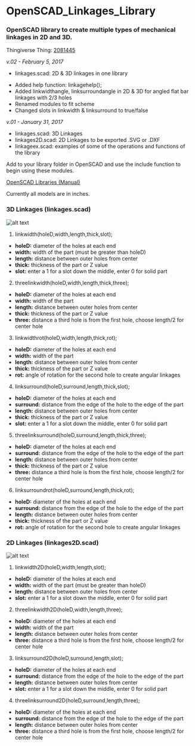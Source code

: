 # OpenSCAD_Linkages_Library
### OpenSCAD library to create multiple types of mechanical linkages in 2D and 3D.

Thingiverse Thing: [2081445](http://www.thingiverse.com/thing:2081445)

*v.02 - February 5, 2017*

+ linkages.scad: 2D & 3D linkages in one library

 - Added help function: linkagehelp();
 - Added linkwidthangle, linksurroundangle in 2D & 3D for angled flat bar linkages with 2/3 holes
 - Renamed modules to fit scheme
 - Changed slots in linkwidth & linksurround to true/false

*v.01 - January 31, 2017*

+ linkages.scad: 3D Linkages
+ linkages2D.scad: 2D Linkages to be exported .SVG or .DXF
+ linkageex.scad: examples of some of the operations and functions of the library

Add to your library folder in OpenSCAD and use the include function to begin using these modules.

[OpenSCAD Libraries (Manual)](https://en.wikibooks.org/wiki/OpenSCAD_User_Manual/Libraries "OpenSCAD Libraries")

Currently all models are in inches.

### 3D Linkages (linkages.scad)

![alt text](https://github.com/machineree/OpenSCAD_Linkages_Library/blob/master/pics/linkageex.png?raw=true "Examples")

1. linkwidth(holeD,width,length,thick,slot);

  + **holeD:** diameter of the holes at each end
  + **width:** width of the part (must be greater than holeD)
  + **length:** distance between outer holes from center
  + **thick:** thickness of the part or Z value
  + **slot:** enter a 1 for a slot down the middle, enter 0 for solid part

2. threelinkwidth(holeD,width,length,thick,three);

  + **holeD:** diameter of the holes at each end
  + **width:** width of the part
  + **length:** distance between outer holes from center
  + **thick:** thickness of the part or Z value
  + **three:** distance a third hole is from the first hole, choose length/2 for center hole

3. linkwidthrot(holeD,width,length,thick,rot);

  + **holeD:** diameter of the holes at each end
  + **width:** width of the part
  + **length:** distance between outer holes from center
  + **thick:** thickness of the part or Z value
  + **rot:** angle of rotation for the second hole to create angular linkages

4. linksurround(holeD,surround,length,thick,slot);

  + **holeD:** diameter of the holes at each end
  + **surround:** distance from the edge of the hole to the edge of the part
  + **length:** distance between outer holes from center
  + **thick:** thickness of the part or Z value
  + **slot:** enter a 1 for a slot down the middle, enter 0 for solid part

5. threelinksurround(holeD,surround,length,thick,three);

  + **holeD:** diameter of the holes at each end
  + **surround:** distance from the edge of the hole to the edge of the part
  + **length:** distance between outer holes from center
  + **thick:** thickness of the part or Z value
  + **three:** distance a third hole is from the first hole, choose length/2 for center hole

6. linksurroundrot(holeD,surround,length,thick,rot);

  + **holeD:** diameter of the holes at each end
  + **surround:** distance from the edge of the hole to the edge of the part
  + **length:** distance between outer holes from center
  + **thick:** thickness of the part or Z value
  + **rot:** angle of rotation for the second hole to create angular linkages
  
### 2D Linkages (linkages2D.scad)

![alt text](https://github.com/machineree/OpenSCAD_Linkages_Library/blob/master/pics/linkage2Dex.png?raw=true "2D Examples")

1. linkwidth2D(holeD,width,length,slot);

  + **holeD:** diameter of the holes at each end
  + **width:** width of the part (must be greater than holeD)
  + **length:** distance between outer holes from center
  + **slot:** enter a 1 for a slot down the middle, enter 0 for solid part

2. threelinkwidth2D(holeD,width,length,three);

  + **holeD:** diameter of the holes at each end
  + **width:** width of the part
  + **length:** distance between outer holes from center
  + **three:** distance a third hole is from the first hole, choose length/2 for center hole

3. linksurround2D(holeD,surround,length,slot);

  + **holeD:** diameter of the holes at each end
  + **surround:** distance from the edge of the hole to the edge of the part
  + **length:** distance between outer holes from center
  + **slot:** enter a 1 for a slot down the middle, enter 0 for solid part

4. threelinksurround2D(holeD,surround,length,three);

  + **holeD:** diameter of the holes at each end
  + **surround:** distance from the edge of the hole to the edge of the part
  + **length:** distance between outer holes from center
  + **three:** distance a third hole is from the first hole, choose length/2 for center hole
